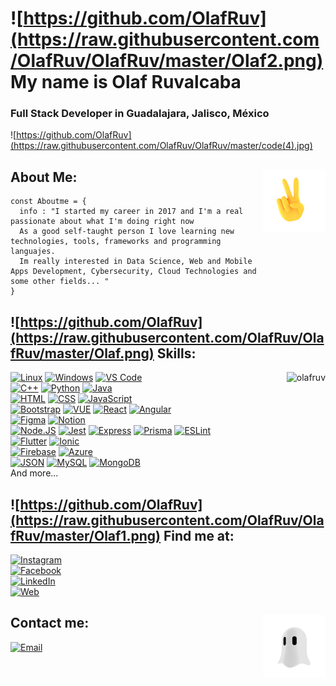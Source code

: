 [comment]: <Sintaxis de comentario>
# ![https://github.com/OlafRuv](https://raw.githubusercontent.com/OlafRuv/OlafRuv/master/Olaf2.png) My name is Olaf Ruvalcaba 
### Full Stack Developer in Guadalajara, Jalisco, México
![https://github.com/OlafRuv](https://raw.githubusercontent.com/OlafRuv/OlafRuv/master/code(4).jpg)


## <img align="right" width="100" height="100" src="https://raw.githubusercontent.com/OlafRuv/OlafRuv/master/hand.gif">About Me:

```JS
const Aboutme = {
  info : "I started my career in 2017 and I'm a real passionate about what I'm doing right now
  As a good self-taught person I love learning new technologies, tools, frameworks and programming languajes.
  Im really interested in Data Science, Web and Mobile Apps Development, Cybersecurity, Cloud Technologies and some other fields... "
}
```

## ![https://github.com/OlafRuv](https://raw.githubusercontent.com/OlafRuv/OlafRuv/master/Olaf.png) Skills:
[![Linux](https://img.shields.io/badge/Linux-ebbb08?style=for-the-badge&logo=linux&logoColor=white&labelColor=101010)]()
[![Windows](https://img.shields.io/badge/Windows-2c7fd3?style=for-the-badge&logo=windows&logoColor=white&labelColor=101010)]()
[![VS Code](https://img.shields.io/badge/Vs_Code-0076c6?style=for-the-badge&logo=visual-studio&logoColor=white&labelColor=101010)]()
<img align="right" src="https://github-readme-stats.vercel.app/api/top-langs?username=olafruv&show_icons=true&locale=en&layout=compact&theme=gotham" alt="olafruv" />
</br>
[![C++](https://img.shields.io/badge/C++-6295cb?style=for-the-badge&logo=C%2B%2B&logoColor=white&labelColor=101010)]()
[![Python](https://img.shields.io/badge/Python-f7cc42?style=for-the-badge&logo=python&logoColor=white&labelColor=101010)]()
[![Java](https://img.shields.io/badge/Java-a21000?style=for-the-badge&logo=java&logoColor=white&labelColor=101010)]()
</br>
[![HTML](https://img.shields.io/badge/HTML-e96227?style=for-the-badge&logo=HTML5&logoColor=white&labelColor=101010)]()
[![CSS](https://img.shields.io/badge/CSS-036db6?style=for-the-badge&logo=CSS3&logoColor=white&labelColor=101010)]()
[![JavaScript](https://img.shields.io/badge/JavaScript-F7DF1E?style=for-the-badge&logo=javascript&logoColor=white&labelColor=101010)]()
</br>
[![Bootstrap](https://img.shields.io/badge/Bootstrap-533b78?style=for-the-badge&logo=bootstrap&logoColor=white&labelColor=101010)]()
[![VUE](https://img.shields.io/badge/Vue-3FB27F?style=for-the-badge&logo=Vue.js&logoColor=white&labelColor=101010)]()
[![React](https://img.shields.io/badge/React-17B2E2?style=for-the-badge&logo=React&logoColor=white&labelColor=101010)]()
[![Angular](https://img.shields.io/badge/Angular-bd002e?style=for-the-badge&logo=angular&logoColor=white&labelColor=101010)]()
</br>
[![Figma](https://img.shields.io/badge/Figma-F26C5D?style=for-the-badge&logo=figma&logoColor=white&labelColor=101010)]()
[![Notion](https://img.shields.io/badge/Notion-FFFFFF?style=for-the-badge&logo=notion&logoColor=white&labelColor=101010)]()
</br>
[![Node.JS](https://img.shields.io/badge/Node.JS-3B7F3A?style=for-the-badge&logo=node.js&logoColor=white&labelColor=101010)]()
[![Jest](https://img.shields.io/badge/Jest-8E6D77?style=for-the-badge&logo=Jest&logoColor=white&labelColor=101010)]()
[![Express](https://img.shields.io/badge/Express-F2F2F2?style=for-the-badge&logo=Express&logoColor=white&labelColor=101010)]()
[![Prisma](https://img.shields.io/badge/Prisma-0B3147?style=for-the-badge&logo=Prisma&logoColor=white&labelColor=101010)]()
[![ESLint](https://img.shields.io/badge/ESLint-8080F1?style=for-the-badge&logo=ESLint&logoColor=white&labelColor=101010)]()
</br>
[![Flutter](https://img.shields.io/badge/Flutter-58BDEA?style=for-the-badge&logo=flutter&logoColor=white&labelColor=101010)]()
[![Ionic](https://img.shields.io/badge/Ionic-4684F2?style=for-the-badge&logo=ionic&logoColor=white&labelColor=101010)]()
</br>
[![Firebase](https://img.shields.io/badge/Firebase-F29D0F?style=for-the-badge&logo=firebase&logoColor=white&labelColor=101010)]()
[![Azure](https://img.shields.io/badge/Azure-0F4B8B?style=for-the-badge&logo=MicrosoftAzure&logoColor=white&labelColor=101010)]()
</br>
[![JSON](https://img.shields.io/badge/JSON-797979?style=for-the-badge&logo=json&logoColor=white&labelColor=101010)]()
[![MySQL](https://img.shields.io/badge/MySQL-4479A1?style=for-the-badge&logo=mysql&logoColor=white&labelColor=101010)]()
[![MongoDB](https://img.shields.io/badge/MongoDB-4C8E42?style=for-the-badge&logo=MongoDB&logoColor=white&labelColor=101010)]()
</br>
And more...


## ![https://github.com/OlafRuv](https://raw.githubusercontent.com/OlafRuv/OlafRuv/master/Olaf1.png) Find me at:

[![Instagram](https://img.shields.io/badge/Instagram-@olaf.ruv-E4405F?style=for-the-badge&logo=instagram&logoColor=white&labelColor=101010)](https://instagram.com/olaf.ruv)
</br>
[![Facebook](https://img.shields.io/badge/Facebook-@Olaf_Ruvalcabaa-1877F2?style=for-the-badge&logo=facebook&logoColor=white&labelColor=101010)](https://facebook.com/olaf.ruvalcabaaguirre)
<br>
[![LinkedIn](https://img.shields.io/badge/LinkedIn-Olaf_Ruv-0077B5?style=for-the-badge&logo=linkedin&logoColor=white&labelColor=101010)](https://www.linkedin.com/in/olaf-ruv/)
</br>
[![Web](https://img.shields.io/badge/My_Website-PaginaEnConstruccion.com-14a1f0?style=for-the-badge&logo=dev.to&logoColor=white&labelColor=101010)](https://github.com/OlafRuv)


## <img align="right" src="https://raw.githubusercontent.com/OlafRuv/OlafRuv/master/ghost.gif" width="100">Contact me:

[![Email](https://img.shields.io/badge/olaf.ruag@gmail.com-my_personal_email-e34033?style=for-the-badge&logo=gmail&logoColor=white&labelColor=101010)](mailto:olaf.ruag@gmail.com)
</br>
